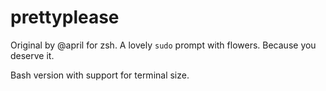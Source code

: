 # prettyplease

Original by @april for zsh. A lovely `sudo` prompt with flowers. Because you deserve it.

Bash version with support for terminal size.